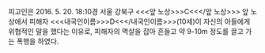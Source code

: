 피고인은 2016. 5. 20. 18:10경 서울 강북구 <<<앞 노상>>>C<<</앞 노상>>> 앞 노상에서 피해자 <<<내국인이름>>>D<<</내국인이름>>>(10세)이 자신의 아들에게 위협적인 말을 했다는 이유로, 피해자의 멱살을 잡아 흔들고 약 9-10m 정도를 끌고 가는 폭행을 하였다.